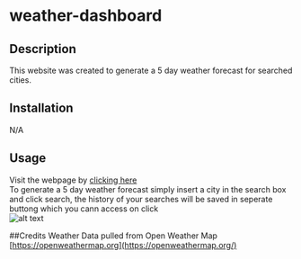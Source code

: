 # weather-dashboard
## Description
This website was created to generate a 5 day weather forecast for searched cities.

## Installation
N/A

## Usage
Visit the webpage by [clicking here](https://boomshakazulu.github.io/weather-dashboard/) <br>
To generate a 5 day weather forecast simply insert a city in the search box and click search, the history of your searches will be saved in seperate buttong which you cann access on click<br>
![alt text](https://github.com/boomshakazulu/weather-dashboard/blob/main/assets/images/weather.gif)

##Credits
Weather Data pulled from Open Weather Map
[https://openweathermap.org](https://openweathermap.org/)
